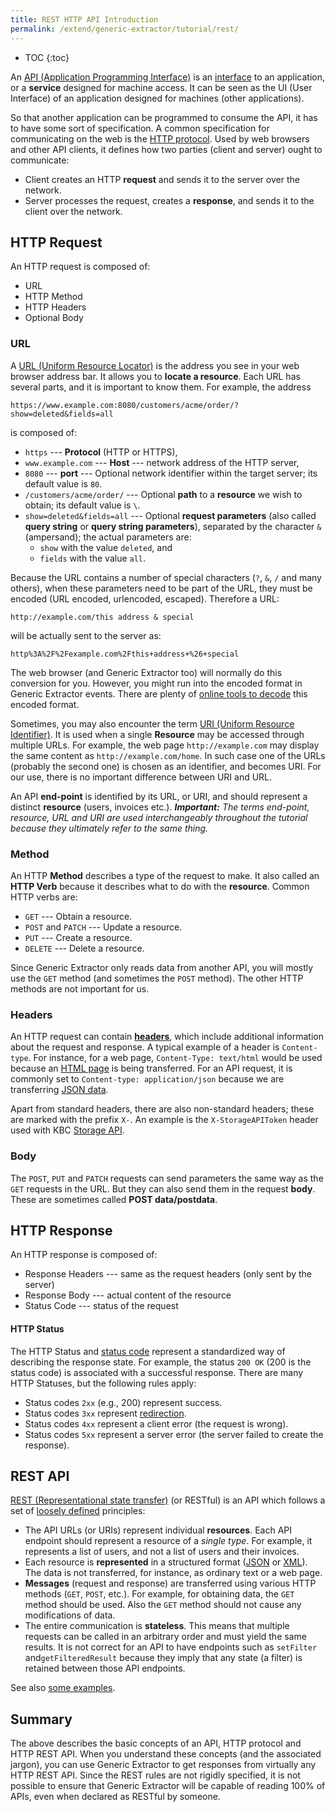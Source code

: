 ```yaml
---
title: REST HTTP API Introduction
permalink: /extend/generic-extractor/tutorial/rest/
---
```


* TOC
{:toc}

An [API (Application Programming Interface)](https://en.wikipedia.org/wiki/Application_programming_interface) is 
an [interface](https://en.wikipedia.org/wiki/Interface_(computing)) to an application, or a **service**
designed for machine access. It can be seen as the UI (User Interface) of an application designed
for machines (other applications). 

So that another application can be programmed to consume the API, it has to have some sort of specification.
A common specification for communicating on the web is the [HTTP protocol](https://en.wikipedia.org/wiki/Hypertext_Transfer_Protocol). 
Used by web browsers and other API clients, it defines how two parties (client and server) ought to communicate:

- Client creates an HTTP **request** and sends it to the server over the network.
- Server processes the request, creates a **response**, and sends it to the client over the network.

## HTTP Request
An HTTP request is composed of:

- URL
- HTTP Method
- HTTP Headers
- Optional Body

### URL
A [URL (Uniform Resource Locator)](https://en.wikipedia.org/wiki/URL) is the address you see in your web browser 
address bar. It allows you to **locate a resource**. Each URL has several parts, and it is important to know them.
For example, the address

    https://www.example.com:8080/customers/acme/order/?show=deleted&fields=all

is composed of:

- `https` --- **Protocol** (HTTP or HTTPS),
- `www.example.com` --- **Host** --- network address of the HTTP server,
- `8080` --- **port** --- Optional network identifier within the target server; its default value is `80`.
- `/customers/acme/order/` --- Optional **path** to a **resource** we wish to obtain; its default value is `\`.
- `show=deleted&fields=all` --- Optional **request parameters** (also called **query string** or **query
string parameters**), separated by the character `&` (ampersand); the actual parameters are:
    - `show` with the value `deleted`, and
    - `fields` with the value `all`.

Because the URL contains a number of special characters (`?`, `&`, `/` and many others), when these parameters
need to be part of the URL, they must be encoded (URL encoded, urlencoded, escaped). Therefore a URL:

    http://example.com/this address & special

will be actually sent to the server as:

    http%3A%2F%2Fexample.com%2Fthis+address+%26+special

The web browser (and Generic Extractor too) will normally do this conversion for you. However, you might run into
the encoded format in Generic Extractor events. There are plenty of [online tools to decode](https://urldecode.org/) 
this encoded format.

Sometimes, you may also encounter the term [URI (Uniform Resource Identifier)](https://en.wikipedia.org/wiki/Uniform_Resource_Identifier). 
It is used when a single **Resource** may be accessed through multiple URLs. For example, the web page 
`http://example.com` may display the same content as `http://example.com/home`. In such case one of the URLs 
(probably the second one) is chosen as an identifier, and becomes URI. For our use, there is no important 
difference between URI and URL.

An API **end-point** is identified by its URL, or URI, and should represent a distinct **resource** (users, 
invoices etc.). ***Important:** The terms end-point, resource, URL and URI are used interchangeably throughout the 
tutorial because they ultimately refer to the same thing.*

### Method
An HTTP **Method** describes a type of the request to make. It also called an **HTTP Verb** because it 
describes what to do with the **resource**. Common HTTP verbs are:

- `GET` --- Obtain a resource.
- `POST` and `PATCH` --- Update a resource.
- `PUT` --- Create a resource.
- `DELETE` --- Delete a resource.

Since Generic Extractor only reads data from another API, you will mostly use the `GET` method (and sometimes the 
`POST` method). The other HTTP methods are not important for us. 

### Headers
An HTTP request can contain [**headers**](https://en.wikipedia.org/wiki/List_of_HTTP_header_fields#Request_Headers), 
which include additional information about the request and response. A typical example of a header is 
`Content-type`. For instance, for a web page, `Content-Type: text/html` would be used because an 
[HTML page](https://en.wikipedia.org/wiki/HTML) is being transferred. For an API request, it is commonly set 
to `Content-type: application/json` because we are transferring [JSON data](http://www.json.org/). 

Apart from standard headers, there are also non-standard headers; these are marked with the prefix `X-`. An 
example is the `X-StorageAPIToken` header used with KBC [Storage API](/integrate/storage/api/).

### Body
The `POST`, `PUT` and `PATCH` requests can send parameters the same way as the `GET` requests in the URL. 
But they can also send them in the request **body**. These are sometimes called **POST data/postdata**.

## HTTP Response
An HTTP response is composed of:

- Response Headers --- same as the request headers (only sent by the server)
- Response Body --- actual content of the resource
- Status Code --- status of the request

#### HTTP Status
The HTTP Status and [status code](https://en.wikipedia.org/wiki/List_of_HTTP_status_codes) represent 
a standardized way of describing the response state. For example, the status `200 OK` (200 is the status code) 
is associated with a successful response. There are many HTTP Statuses, but the following rules apply:

- Status codes `2xx` (e.g., 200) represent success.
- Status codes `3xx` represent [redirection](https://en.wikipedia.org/wiki/URL_redirection).
- Status codes `4xx` represent a client error (the request is wrong).
- Status codes `5xx` represent a server error (the server failed to create the response).

## REST API
[REST (Representational state transfer)](http://www.restapitutorial.com/lessons/whatisrest.html) (or RESTful) 
is an API which follows a set of [loosely defined](http://restcookbook.com/Miscellaneous/rest-and-http/) principles:

- The API URLs (or URIs) represent individual **resources**. Each API endpoint should represent a resource of 
a *single type*. For example, it represents a list of users, and not a list of users and their invoices.
- Each resource is **represented** in a structured format ([JSON](http://www.json.org/) or 
[XML](https://en.wikipedia.org/wiki/XML)). The data is not transferred, for instance, as ordinary text or a web 
page.
- **Messages** (request and response) are transferred using various HTTP methods (`GET`, `POST`, etc.). 
For example, for obtaining data, the `GET` method should be used. Also the `GET` method
should not cause any modifications of data.
- The entire communication is **stateless**. This means that multiple requests can be called in an
arbitrary order and must yield the same results. It is not correct for an API to have endpoints such as 
`setFilter` and`getFilteredResult` because they imply that any state (a filter) is retained between those API 
endpoints.

See also [some examples](https://spring.io/understanding/REST).

## Summary
The above describes the basic concepts of an API, HTTP protocol and HTTP REST API. When you 
understand these concepts (and the associated jargon), you can use Generic Extractor 
to get responses from virtually any HTTP REST API. Since the REST rules are not rigidly specified, it 
is not possible to ensure that Generic Extractor will be capable of reading 100% of APIs, 
even when declared as RESTful by someone.

